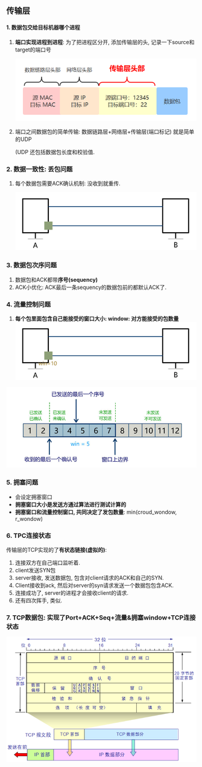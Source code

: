 

## 传输层

#### 1. 数据包交给目标机器哪个进程

1. **端口实现进程到进程**: 为了把进程区分开, 添加传输层的头, 记录一下source和target的端口号

   ![img](%E8%AE%A1%E7%AE%97%E6%9C%BA%E8%BF%9E%E6%8E%A5-%E4%BC%A0%E8%BE%93%E5%B1%82TCP.assets/640.png)

2. 端口之间数据包的简单传输: 数据链路层+网络层+传输层(端口标记) 就是简单的UDP

   (UDP 还包括数据包长度和校验值.

### 2. 数据一致性: 丢包问题

1. 每个数据包需要ACK确认机制: 没收到就重传.

   ![img](%E8%AE%A1%E7%AE%97%E6%9C%BA%E8%BF%9E%E6%8E%A5-%E4%BC%A0%E8%BE%93%E5%B1%82TCP.assets/640.gif)

### 3. 数据包次序问题

1. 数据包和ACK都带**序号(sequency)**
2. ACK小优化: ACK最后一条sequency的数据包前的都默认ACK了.

### 4. 流量控制问题

1. **每个包里面包含自己能接受的窗口大小: window: 对方能接受的包数量**![img](%E8%AE%A1%E7%AE%97%E6%9C%BA%E8%BF%9E%E6%8E%A5-%E4%BC%A0%E8%BE%93%E5%B1%82TCP.assets/640-1615451944450.gif)

<img src="%E8%AE%A1%E7%AE%97%E6%9C%BA%E8%BF%9E%E6%8E%A5-%E4%BC%A0%E8%BE%93%E5%B1%82TCP.assets/640-1615451698955.png" alt="img" style="zoom:67%;" />



### 5. 拥塞问题

- 会设定拥塞窗口
- **拥塞窗口大小是发送方通过算法进行测试计算的**
- **拥塞窗口和流量控制窗口, 共同决定了发包数量**: min(croud_wondow, r_wondow)



### 6. TPC连接状态

传输层的TCP实现的了**有状态链接(虚拟的)**: 

1. 连接双方在自己端口监听着.
2. client发送SYN包
3. server接收, 发送数据包, 包含对client请求的ACK和自己的SYN.
4. Client接收到ack, 然后对server的syn请求发送一个数据包包含ACK.
5. 连接成功了, server的进程才会接收client的请求.
6. 还有四次挥手, 类似.

### 7. TCP数据包: 实现了Port+ACK+Seq+流量&拥塞window+TCP连接状态



![img](%E8%AE%A1%E7%AE%97%E6%9C%BA%E8%BF%9E%E6%8E%A5-%E4%BC%A0%E8%BE%93%E5%B1%82TCP.assets/640-1615452606826.png)







